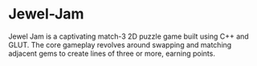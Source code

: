 # Jewel-Jam
Jewel Jam is a captivating match-3 2D puzzle game built using C++ and GLUT. The core gameplay revolves around  swapping and matching adjacent gems to create lines of three or more, earning points.
